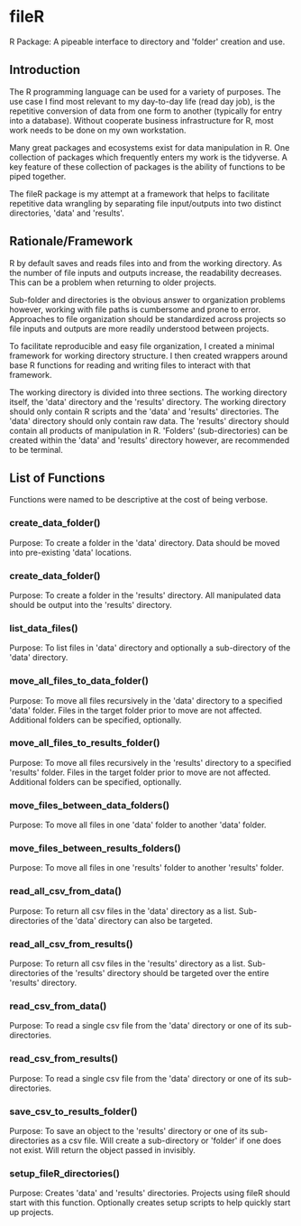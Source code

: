 # fileR
 R Package: A pipeable interface to directory and 'folder' creation and use.

## Introduction

The R programming language can be used for a variety of purposes. The use case I find most relevant to my day-to-day life (read day job), is the repetitive conversion of data from one form to another (typically for entry into a database). Without cooperate business infrastructure for R, most work needs to be done on my own workstation.

Many great packages and ecosystems exist for data manipulation in R. One collection of packages which frequently enters my work is the tidyverse. A key feature of these collection of packages is the ability of functions to be piped together.

The fileR package is my attempt at a framework that helps to facilitate repetitive data wrangling by separating file input/outputs into two distinct directories, 'data' and 'results'.

## Rationale/Framework

R by default saves and reads files into and from the working directory. As the number of file inputs and outputs increase, the readability decreases. This can be a problem when returning to older projects.

Sub-folder and directories is the obvious answer to organization problems however, working with file paths is cumbersome and prone to error. Approaches to file organization should be standardized across projects so file inputs and outputs are more readily understood between projects.

To facilitate reproducible and easy file organization, I created a minimal framework for working directory structure. I then created wrappers around base R functions for reading and writing files to interact with that framework.

The working directory is divided into three sections. The working directory itself, the 'data' directory and the 'results' directory. The working directory should only contain R scripts and the 'data' and 'results' directories. The 'data' directory should only contain raw data. The 'results' directory should contain all products of manipulation in R. 'Folders' (sub-directories) can be created within the 'data' and 'results' directory however, are recommended to be terminal.

## List of Functions

Functions were named to be descriptive at the cost of being verbose.

### create_data_folder()

Purpose: To create a folder in the 'data' directory. Data should be moved into pre-existing 'data' locations. 

### create_data_folder()

Purpose: To create a folder in the 'results' directory. All manipulated data should be output into the 'results' directory. 

### list_data_files()

Purpose: To list files in 'data' directory and optionally a sub-directory of the 'data' directory.

### move_all_files_to_data_folder()

Purpose: To move all files recursively in the 'data' directory to a specified 'data' folder. Files in the target folder prior to move are not affected. Additional folders can be specified, optionally.

### move_all_files_to_results_folder()

Purpose: To move all files recursively in the 'results' directory to a specified 'results' folder. Files in the target folder prior to move are not affected. Additional folders can be specified, optionally.

### move_files_between_data_folders()

Purpose: To move all files in one 'data' folder to another 'data' folder.

### move_files_between_results_folders()

Purpose: To move all files in one 'results' folder to another 'results' folder.

### read_all_csv_from_data()

Purpose: To return all csv files in the 'data' directory as a list. Sub-directories of the 'data' directory can also be targeted.

### read_all_csv_from_results()

Purpose: To return all csv files in the 'results' directory as a list. Sub-directories of the 'results' directory should be targeted over the entire 'results' directory. 

### read_csv_from_data()

Purpose: To read a single csv file from the 'data' directory or one of its sub-directories.

### read_csv_from_results()

Purpose: To read a single csv file from the 'data' directory or one of its sub-directories.

### save_csv_to_results_folder()

Purpose: To save an object to the 'results' directory or one of its sub-directories as a csv file. Will create a sub-directory or 'folder' if one does not exist. Will return the object passed in invisibly. 

### setup_fileR_directories()

Purpose: Creates 'data' and 'results' directories. Projects using fileR should start with this function. Optionally creates setup scripts to help quickly start up projects.
